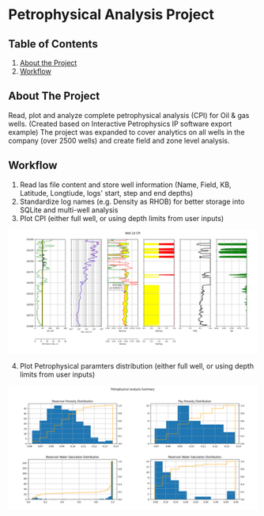 # Petrophysical Analysis Project

## Table of Contents
1. [About the Project](#about-the-project)
2. [Workflow](#workflow)

## About The Project
Read, plot and analyze complete petrophysical analysis (CPI) for Oil & gas wells. (Created based on Interactive Petrophysics IP software export example)
The project was expanded to cover analytics on all wells in the company (over 2500 wells) and create field and zone level analysis.

## Workflow
1. Read las file content and store well information (Name, Field, KB, Latitude, Longtiude, logs' start, step and end depths)
2. Standardize log names (e.g. Density as RHOB) for better storage into SQLite and multi-well analysis
3. Plot CPI (either full well, or using depth limits from user inputs)

![alt_text](https://github.com/Yous3ry/Petrophysical_Analysis_Project/blob/main/CPI_Plot.png)

4. Plot Petrophysical paramters distribution (either full well, or using depth limits from user inputs)

![alt_text](https://github.com/Yous3ry/Petrophysical_Analysis_Project/blob/main/Distribution_Plot.png)
